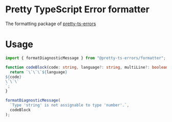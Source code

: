 # Pretty TypeScript Error formatter
The formatting package of [pretty-ts-errors](https://github.com/yoavbls/pretty-ts-errors)

# Usage
```typescript
import { formatDiagnosticMessage } from "@pretty-ts-errors/formatter";

function codeBlock(code: string, language?: string, multiLine?: boolean) {
  return `\`\`\`${language}
${code}
\`\`\`
`;
}

formatDiagnosticMessage(
  `Type 'string' is not assignable to type 'number'.`,
  codeBlock
);

```
